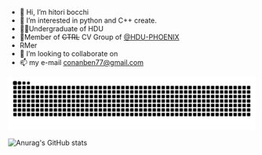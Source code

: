 - 👋 Hi, I’m hitori bocchi
- 👀 I’m interested in python and C++ create.
- 👨‍🎓Undergraduate of HDU
- 👥Member of ~~CTRL~~ CV Group of [@HDU-PHOENIX](https://github.com/HDU-PHOENIX)
- RMer
- 💞️ I’m looking to collaborate on 
- 📫 my e-mail conanben77@gmail.com

<picture>
  <source media="(prefers-color-scheme: dark)" srcset="https://raw.githubusercontent.com/Bob0817912/Bob0817912/output/github-contribution-grid-snake-dark.svg">
  <source media="(prefers-color-scheme: light)" srcset="https://raw.githubusercontent.com/Bob0817912/Bob0817912/output/github-contribution-grid-snake.svg">
  <img alt="github contribution grid snake animation" src="https://raw.githubusercontent.com/Bob0817912/Bob0817912/output/github-contribution-grid-snake.svg">
</picture>


  ![Anurag's GitHub stats](https://github-readme-stats.vercel.app/api?username=Bob0817912&show_icons=true&theme=radical)

<!---
Bob0817912/Bob0817912 is a ✨ special ✨ repository because its `README.md` (this file) appears on your GitHub profile.
You can click the Preview link to take a look at your changes.
--->
